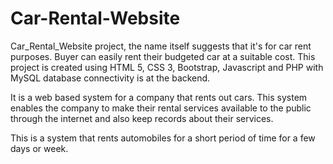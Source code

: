 # Car-Rental-Website

Car_Rental_Website project, the name itself suggests that it's for car rent purposes. Buyer can easily rent their budgeted car at a suitable cost. This project is created using HTML 5, CSS 3, Bootstrap, Javascript and PHP with MySQL database connectivity is at the backend.

It  is a web based system for a company that rents out cars. This system enables the company to make their rental services available to the public through the internet and also keep records about their services. 

This is a system that rents automobiles for a short period of time for a few days or week.
